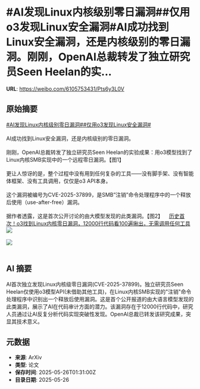 # #AI发现Linux内核级别零日漏洞##仅用o3发现Linux安全漏洞#AI成功找到Linux安全漏洞，还是内核级别的零日漏洞。刚刚，OpenAI总裁转发了独立研究员Seen Heelan的实...

**URL**: https://weibo.com/6105753431/Pts6y3L0V

## 原始摘要

<a href="https://m.weibo.cn/search?containerid=231522type%3D1%26t%3D10%26q%3D%23AI%E5%8F%91%E7%8E%B0Linux%E5%86%85%E6%A0%B8%E7%BA%A7%E5%88%AB%E9%9B%B6%E6%97%A5%E6%BC%8F%E6%B4%9E%23&amp;extparam=%23AI%E5%8F%91%E7%8E%B0Linux%E5%86%85%E6%A0%B8%E7%BA%A7%E5%88%AB%E9%9B%B6%E6%97%A5%E6%BC%8F%E6%B4%9E%23" data-hide=""><span class="surl-text">#AI发现Linux内核级别零日漏洞#</span></a><a href="https://m.weibo.cn/search?containerid=231522type%3D1%26t%3D10%26q%3D%23%E4%BB%85%E7%94%A8o3%E5%8F%91%E7%8E%B0Linux%E5%AE%89%E5%85%A8%E6%BC%8F%E6%B4%9E%23&amp;extparam=%23%E4%BB%85%E7%94%A8o3%E5%8F%91%E7%8E%B0Linux%E5%AE%89%E5%85%A8%E6%BC%8F%E6%B4%9E%23" data-hide=""><span class="surl-text">#仅用o3发现Linux安全漏洞#</span></a><br><br>AI成功找到Linux安全漏洞，还是内核级别的零日漏洞。<br><br>刚刚，OpenAI总裁转发了独立研究员Seen Heelan的实验成果：用o3模型找到了Linux内核SMB实现中的一个远程零日漏洞。【图1】<br><br>更让人惊讶的是，整个过程中没有用到任何复杂的工具——没有脚手架、没有智能体框架、没有工具调用，仅仅是o3 API本身。<br><br>这个漏洞被编号为CVE-2025-37899，是SMB”注销”命令处理程序中的一个释放后使用（use-after-free）漏洞。<br><br>据作者透露，这是首次公开讨论的由大模型发现的此类漏洞。【图2】<a href="https://weibo.cn/sinaurl?u=https%3A%2F%2Fmp.weixin.qq.com%2Fs%2FJ_oaAnGjfiDUyv7jxTvZ3w" data-hide=""><span class="url-icon"><img style="width: 1rem;height: 1rem" src="https://h5.sinaimg.cn/upload/2015/09/25/3/timeline_card_small_web_default.png" referrerpolicy="no-referrer"></span><span class="surl-text">历史首次！o3找到Linux内核零日漏洞，12000行代码看100遍揪出，无需调用任何工具</span></a><img style="" src="https://tvax4.sinaimg.cn/large/006Fd7o3ly1i1rptbzgghj30xa0kaq8t.jpg" referrerpolicy="no-referrer"><br><br><img style="" src="https://tvax2.sinaimg.cn/large/006Fd7o3ly1i1rpth4kg4j31lo0jqq93.jpg" referrerpolicy="no-referrer"><br><br>

## AI 摘要

AI首次独立发现Linux内核级零日漏洞(CVE-2025-37899)。独立研究员Seen Heelan仅使用o3模型API(未借助其他工具)，在Linux内核SMB实现的"注销"命令处理程序中识别出一个释放后使用漏洞。这是首个公开报道的由大语言模型发现的此类漏洞，展示了AI在代码审计方面的潜力。该漏洞存在于12000行代码中，研究人员通过让AI反复分析代码实现突破性发现。OpenAI总裁已转发该研究成果，突显其技术意义。

## 元数据

- **来源**: ArXiv
- **类型**: 论文
- **保存时间**: 2025-05-26T01:31:00Z
- **目录日期**: 2025-05-26
